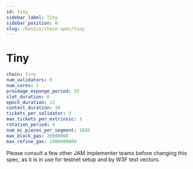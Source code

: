 ```yaml
---
id: tiny
sidebar_label: Tiny
sidebar_position: 0
slug: /basics/chain-spec/tiny
---
```


# Tiny

```yaml
chain: tiny
num_validators: 6
num_cores: 2
preimage_expunge_period: 32
slot_duration: 6
epoch_duration: 12
contest_duration: 10
tickets_per_validator: 3
max_tickets_per_extrinsic: 3
rotation_period: 4
num_ec_pieces_per_segment: 1026
max_block_gas: 20000000
max_refine_gas: 1000000000
```

Please consult a few other JAM implementer teams before changing this spec, as it is in use for
testnet setup and by W3F test vectors.
